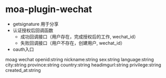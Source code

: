 # moa-plugin-wechat

- getsignature 用于分享
- 认证授权后回调函数
  - 成功回调接口（用户存在，完成授权后的工作, wechat_id）
  - 失败回调接口（用户不存在，创建用户, wechat_id）
- oauth入口

  
moag wechat openid:string nickname:string sex:string language:string city:string province:string country:string headimgurl:string privilege:string created_at:string 